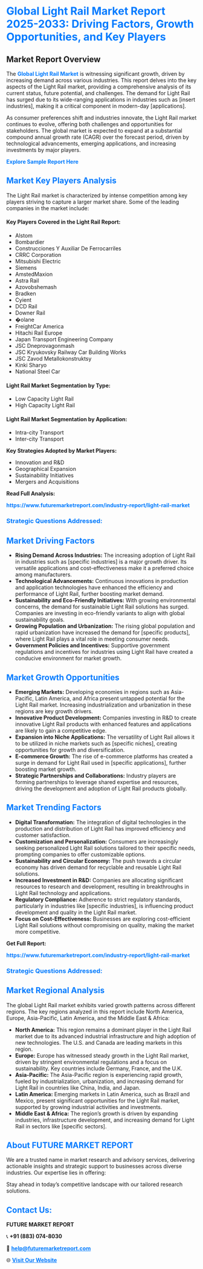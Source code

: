 <h1 style="color: #007BFF;">Global Light Rail Market Report 2025-2033: Driving Factors, Growth Opportunities, and Key Players</h1>

<section id="overview">
<h2>Market Report Overview</h2>
<p>The <a href="https://www.futuremarketreport.com/industry-report/light-rail-market" style="color: #007BFF; text-decoration: none;"><strong>Global Light Rail Market</strong></a> is witnessing significant growth, driven by increasing demand across various industries. This report delves into the key aspects of the Light Rail market, providing a comprehensive analysis of its current status, future potential, and challenges. The demand for Light Rail has surged due to its wide-ranging applications in industries such as [insert industries], making it a critical component in modern-day [applications].</p>
<p>As consumer preferences shift and industries innovate, the Light Rail market continues to evolve, offering both challenges and opportunities for stakeholders. The global market is expected to expand at a substantial compound annual growth rate (CAGR) over the forecast period, driven by technological advancements, emerging applications, and increasing investments by major players.</p>
</section>

<section id="overview">
<p><a href="https://www.futuremarketreport.com/request-sample/reportId=63589" style="color: #007BFF; text-decoration: none;"><strong>Explore Sample Report Here</strong></a></p>
</section>

<section id="key-players">
<h2 style="color: #007BFF;">Market Key Players Analysis</h2>
<p>The Light Rail market is characterized by intense competition among key players striving to capture a larger market share. Some of the leading companies in the market include:</p>
<h4>Key Players Covered in the Light Rail Report:</h4>
<ul><li>Alstom</li><li>Bombardier</li><li>Construcciones Y Auxiliar De Ferrocarriles</li><li>CRRC Corporation</li><li>Mitsubishi Electric</li><li>Siemens</li><li>AmstedMaxion</li><li>Astra Rail</li><li>Azovobshemash</li><li>Bradken</li><li>Cyient</li><li>DCD Rail</li><li>Downer Rail</li><li>�olane</li><li>FreightCar America</li><li>Hitachi Rail Europe</li><li>Japan Transport Engineering Company</li><li>JSC Dneprovagonmash</li><li>JSC Kryukovsky Railway Car Building Works</li><li>JSC Zavod Metallokonstruktsy</li><li>Kinki Sharyo</li><li>National Steel Car</li></ul>
<h4>Light Rail Market Segmentation by Type:</h4>
<ul><li>Low Capacity Light Rail</li><li>High Capacity Light Rail</li></ul>

<h4>Light Rail Market Segmentation by Application:</h4>
<ul><li>Intra-city Transport</li><li>Inter-city Transport</li></ul>
<p><strong>Key Strategies Adopted by Market Players:</strong></p>
<ul>
<li>Innovation and R&D</li>
<li>Geographical Expansion</li>
<li>Sustainability Initiatives</li>
<li>Mergers and Acquisitions</li>
</ul>
</section>

<section>
<p><strong>Read Full Analysis: </strong></p><a href="https://www.futuremarketreport.com/industry-report/light-rail-market" style="color: #007BFF; text-decoration: none;"><strong>https://www.futuremarketreport.com/industry-report/light-rail-market</strong></a>
<h3 style="color: #007BFF;">Strategic Questions Addressed:</h3>
</section>

<section id="driving-factors">
<h2 style="color: #007BFF;">Market Driving Factors</h2>
<ul>
<li><strong>Rising Demand Across Industries:</strong> The increasing adoption of Light Rail in industries such as [specific industries] is a major growth driver. Its versatile applications and cost-effectiveness make it a preferred choice among manufacturers.</li>
<li><strong>Technological Advancements:</strong> Continuous innovations in production and application technologies have enhanced the efficiency and performance of Light Rail, further boosting market demand.</li>
<li><strong>Sustainability and Eco-Friendly Initiatives:</strong> With growing environmental concerns, the demand for sustainable Light Rail solutions has surged. Companies are investing in eco-friendly variants to align with global sustainability goals.</li>
<li><strong>Growing Population and Urbanization:</strong> The rising global population and rapid urbanization have increased the demand for [specific products], where Light Rail plays a vital role in meeting consumer needs.</li>
<li><strong>Government Policies and Incentives:</strong> Supportive government regulations and incentives for industries using Light Rail have created a conducive environment for market growth.</li>
</ul>
</section>

<section id="growth-opportunities">
<h2 style="color: #007BFF;">Market Growth Opportunities</h2>
<ul>
<li><strong>Emerging Markets:</strong> Developing economies in regions such as Asia-Pacific, Latin America, and Africa present untapped potential for the Light Rail market. Increasing industrialization and urbanization in these regions are key growth drivers.</li>
<li><strong>Innovative Product Development:</strong> Companies investing in R&D to create innovative Light Rail products with enhanced features and applications are likely to gain a competitive edge.</li>
<li><strong>Expansion into Niche Applications:</strong> The versatility of Light Rail allows it to be utilized in niche markets such as [specific niches], creating opportunities for growth and diversification.</li>
<li><strong>E-commerce Growth:</strong> The rise of e-commerce platforms has created a surge in demand for Light Rail used in [specific applications], further boosting market growth.</li>
<li><strong>Strategic Partnerships and Collaborations:</strong> Industry players are forming partnerships to leverage shared expertise and resources, driving the development and adoption of Light Rail products globally.</li>
</ul>
</section>

<section id="trending-factors">
<h2 style="color: #007BFF;">Market Trending Factors</h2>
<ul>
<li><strong>Digital Transformation:</strong> The integration of digital technologies in the production and distribution of Light Rail has improved efficiency and customer satisfaction.</li>
<li><strong>Customization and Personalization:</strong> Consumers are increasingly seeking personalized Light Rail solutions tailored to their specific needs, prompting companies to offer customizable options.</li>
<li><strong>Sustainability and Circular Economy:</strong> The push towards a circular economy has driven demand for recyclable and reusable Light Rail solutions.</li>
<li><strong>Increased Investment in R&D:</strong> Companies are allocating significant resources to research and development, resulting in breakthroughs in Light Rail technology and applications.</li>
<li><strong>Regulatory Compliance:</strong> Adherence to strict regulatory standards, particularly in industries like [specific industries], is influencing product development and quality in the Light Rail market.</li>
<li><strong>Focus on Cost-Effectiveness:</strong> Businesses are exploring cost-efficient Light Rail solutions without compromising on quality, making the market more competitive.</li>
</ul>
</section>

<section>
<p><strong>Get Full Report: </strong></p><a href="https://www.futuremarketreport.com/industry-report/light-rail-market" style="color: #007BFF; text-decoration: none;"><strong>https://www.futuremarketreport.com/industry-report/light-rail-market</strong></a>
<h3 style="color: #007BFF;">Strategic Questions Addressed:</h3>
</section>


<section id="regional-analysis">
<h2 style="color: #007BFF;">Market Regional Analysis</h2>
<p>The global Light Rail market exhibits varied growth patterns across different regions. The key regions analyzed in this report include North America, Europe, Asia-Pacific, Latin America, and the Middle East & Africa:</p>
<ul>
<li><strong>North America:</strong> This region remains a dominant player in the Light Rail market due to its advanced industrial infrastructure and high adoption of new technologies. The U.S. and Canada are leading markets in this region.</li>
<li><strong>Europe:</strong> Europe has witnessed steady growth in the Light Rail market, driven by stringent environmental regulations and a focus on sustainability. Key countries include Germany, France, and the U.K.</li>
<li><strong>Asia-Pacific:</strong> The Asia-Pacific region is experiencing rapid growth, fueled by industrialization, urbanization, and increasing demand for Light Rail in countries like China, India, and Japan.</li>
<li><strong>Latin America:</strong> Emerging markets in Latin America, such as Brazil and Mexico, present significant opportunities for the Light Rail market, supported by growing industrial activities and investments.</li>
<li><strong>Middle East & Africa:</strong> The region’s growth is driven by expanding industries, infrastructure development, and increasing demand for Light Rail in sectors like [specific sectors].</li>
</ul>
</section>

<footer>
<h2 style="color: #007BFF;">About FUTURE MARKET REPORT</h2>
<p>We are a trusted name in market research and advisory services, delivering actionable insights and strategic support to businesses across diverse industries. Our expertise lies in offering:</p>

<p>Stay ahead in today’s competitive landscape with our tailored research solutions.</p>

<h2 style="color: #007BFF;">Contact Us:</h2>
<p><strong>FUTURE MARKET REPORT</strong></p>
<p>📞 <strong>+91 (883) 074-8030</strong></p>
<p>📧 <strong><a href="mailto:help@futuremarketreport.com" style="color: #007BFF;">help@futuremarketreport.com</a></strong></p>
<p>🌐 <strong><a href="https://www.futuremarketreport.com/" style="color: #007BFF;">Visit Our Website</a></strong></p>
</footer>